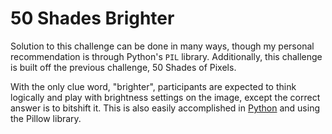 # 50 Shades Brighter
Solution to this challenge can be done in many ways, though my personal recommendation is through Python's `PIL` library. Additionally, this challenge is built off the previous challenge, 50 Shades of Pixels.

With the only clue word, "brighter", participants are expected to think logically and play with brightness settings on the image, except the correct answer is to bitshift it. This is also easily accomplished in [Python](solve.py) and using the Pillow library.
